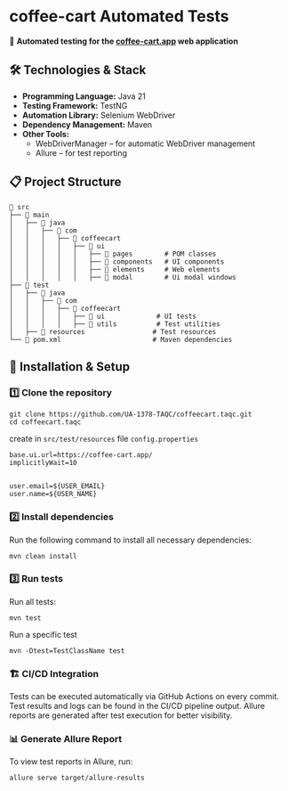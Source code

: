 # coffee-cart Automated Tests  
🧪 **Automated testing for the [coffee-cart.app](https://coffee-cart.app) web application**  

## 🛠 Technologies & Stack  
- **Programming Language:** Java 21  
- **Testing Framework:**  TestNG  
- **Automation Library:** Selenium WebDriver  
- **Dependency Management:** Maven  
- **Other Tools:**  
  - WebDriverManager – for automatic WebDriver management
  - Allure – for test reporting  


## 📋 Project Structure  
```
📂 src
├── 📂 main
│   ├── 📂 java
│   │   ├── 📂 com
│   │   │   ├── 📂 coffeecart
│   │   │   │   ├── 📂 ui
│   │   │   │   │   ├── 📂 pages        # POM classes
│   │   │   │   │   ├── 📂 components   # UI components
│   │   │   │   │   ├── 📂 elements     # Web elements
│   │   │   │   │   ├── 📂 modal        # Ui modal windows
├── 📂 test
│   ├── 📂 java
│   │   ├── 📂 com
│   │   │   ├── 📂 coffeecart
│   │   │   │   ├── 📂 ui             # UI tests
│   │   │   │   ├── 📂 utils          # Test utilities
│   ├── 📂 resources                 # Test resources
└── 📄 pom.xml                       # Maven dependencies
 ```

## 🔧 Installation & Setup  
### 1️⃣ Clone the repository  
```
git clone https://github.com/UA-1378-TAQC/coffeecart.taqc.git
cd coffeecart.taqc
```

create in `src/test/resources` file  `config.properties`

```properties
base.ui.url=https://coffee-cart.app/
implicitlyWait=10


user.email=${USER_EMAIL}
user.name=${USER_NAME}
```
### 2️⃣ Install dependencies
Run the following command to install all necessary dependencies:
```
mvn clean install
```
### 3️⃣ Run tests
Run all tests:
```
mvn test
```
Run a specific test
```
mvn -Dtest=TestClassName test
```
### 🏗 CI/CD Integration
Tests can be executed automatically via GitHub Actions on every commit.
Test results and logs can be found in the CI/CD pipeline output.
Allure reports are generated after test execution for better visibility.

### 📊 Generate Allure Report
To view test reports in Allure, run:
```
allure serve target/allure-results
```
